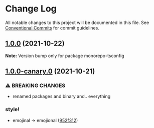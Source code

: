 # Change Log

All notable changes to this project will be documented in this file.
See [Conventional Commits](https://conventionalcommits.org) for commit guidelines.

## [1.0.0](https://github.com/andyjy/emojional-commitment/compare/v1.0.0-canary.2...v1.0.0) (2021-10-22)

**Note:** Version bump only for package monorepo-tsconfig

## [1.0.0-canary.0](https://github.com/andyjy/emojional-commitment/compare/v0.2.5-canary.2...v1.0.0-canary.0) (2021-10-21)

### ⚠ BREAKING CHANGES

- renamed packages and binary and.. everything

### style!

- emojinal -> emojional ([952f312](https://github.com/andyjy/emojional-commitment/commit/952f3126b3351b30b1e098653fff81e09d441f93))
